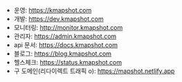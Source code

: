 - 운영: https://kmapshot.com
- 개발: https://dev.kmapshot.com
- 모니터링: http://monitor.kmapshot.com
- 관리자: https://admin.kmapshot.com
- api 문서: https://docs.kmapshot.com
- 블로그: https://blog.kmapshot.com
- 헬스체크: https://status.kmapshot.com
- 구 도메인(리다이렉트 트래픽 o): https://mapshot.netlify.app

